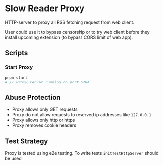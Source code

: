 # Slow Reader Proxy

HTTP-server to proxy all RSS fetching request from web client.

User could use it to bypass censorship or to try web client before they install upcoming extension (to bypass CORS limit of web app).

## Scripts

### Start Proxy

```sh
pnpm start
# // Proxy server running on port 5284
```

## Abuse Protection

- Proxy allows only GET requests
- Proxy do not allow requests to reserved ip addresses like `127.0.0.1`
- Proxy allows only http or https
- Proxy removes cookie headers

## Test Strategy

Proxy is tested using e2e testing. To write tests `initTestHttpServer` should be used
